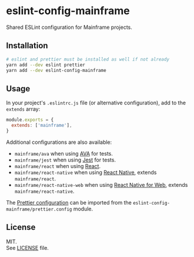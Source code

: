 # eslint-config-mainframe

Shared ESLint configuration for Mainframe projects.

## Installation

```sh
# eslint and prettier must be installed as well if not already
yarn add --dev eslint prettier
yarn add --dev eslint-config-mainframe
```

## Usage

In your project's `.eslintrc.js` file (or alternative configuration), add to the `extends` array:

```js
module.exports = {
  extends: ['mainframe'],
}
```

Additional configurations are also available:

- `mainframe/ava` when using [AVA](https://github.com/avajs/ava) for tests.
- `mainframe/jest` when using [Jest](https://facebook.github.io/jest/) for tests.
- `mainframe/react` when using [React](https://reactjs.org).
- `mainframe/react-native` when using [React Native](https://facebook.github.io/react-native/), extends `mainframe/react`.
- `mainframe/react-native-web` when using [React Native for Web](https://github.com/necolas/react-native-web), extends `mainframe/react-native`.

The [Prettier configuration](https://prettier.io/docs/en/configuration.html) can be imported from the `eslint-config-mainframe/prettier.config` module.

## License

MIT.\
See [LICENSE](LICENSE) file.

